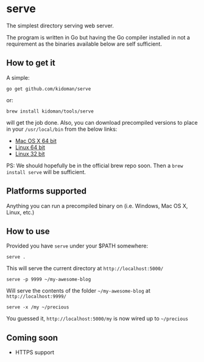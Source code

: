# serve

The simplest directory serving web server. 

The program is written in Go but having the Go compiler installed in not a requirement as the binaries available below are self sufficient.

## How to get it

A simple:

	go get github.com/kidoman/serve

or:

	brew install kidoman/tools/serve

will get the job done. Also, you can download precompiled versions to place in your ```/usr/local/bin``` from the below links:

* [Mac OS X 64 bit](https://dl.dropboxusercontent.com/u/6727135/Binaries/serve/darwin-amd64/serve)
* [Linux 64 bit](https://dl.dropboxusercontent.com/u/6727135/Binaries/serve/linux-amd64/serve)
* [Linux 32 bit](https://dl.dropboxusercontent.com/u/6727135/Binaries/serve/linux-386/serve)

PS: We should hopefully be in the official brew repo soon. Then a ```brew install serve``` will be sufficient. 

## Platforms supported

Anything you can run a precompiled binary on (i.e. Windows, Mac OS X, Linux, etc.)

## How to use

Provided you have ```serve``` under your $PATH somewhere:

	serve .

This will serve the current directory at ```http://localhost:5000/```

	serve -p 9999 ~/my-awesome-blog

Will serve the contents of the folder ```~/my-awesome-blog``` at ```http://localhost:9999/```

	serve -x /my ~/precious

You guessed it, ```http://localhost:5000/my``` is now wired up to ```~/precious```

## Coming soon

* HTTPS support
